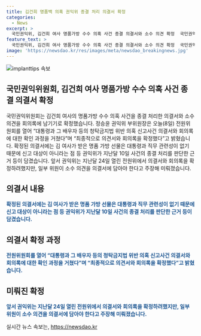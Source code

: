 ```yaml
---
title: 김건희 명품백 의혹 권익위 종결 처리 의결서 확정
categories:
  - News
excerpt: >
  국민권익위, 김건희 여사 명품가방 수수 의혹 사건 종결 의결서와 소수 의견 확정  국민권익위원회가 김건희 여사의 명품가방 수수 의혹 사건을 종결 처리한 의결서와 소수의견을 회의록에 확정했다. 의견서에는 김 여사가 받은 명품 가방 선물이 대통령과 직무 관련성이 없기 때문에 신고 대상이 아니라는 근거가 담겼다.
feature_text: >
  국민권익위, 김건희 여사 명품가방 수수 의혹 사건 종결 의결서와 소수 의견 확정  국민권익위원회가 김건희 여사의 명품가방 수수 의혹 사건을 종결 처리한 의결서와 소수의견을 회의록에 확정했다. 의견서에는 김 여사가 받은 명품 가방 선물이 대통령과 직무 관련성이 없기 때문에 신고 대상이 아니라는 근거가 담겼다.
image: 'https://newsdao.kr/res/images/meta/newsdao_breakingnews.jpg'
---
```


<p><img src="https://newsdao.kr/res/images/meta/newsdao_breakingnews.jpg" alt="implanttips 속보" /></p>

<h2>국민권익위원회, 김건희 여사 명품가방 수수 의혹 사건 종결 의결서 확정</h2>

<p data-ke-size="size16">국민권익위원회는 김건희 여사의 명품가방 수수 의혹 사건을 종결 처리한 의결서와 소수의견을 회의록에 남기기로 확정했습니다. 정승윤 권익위 부위원장은 오늘(8일) 전원위원회를 열어 “대통령과 그 배우자 등의 청탁금지법 위반 의혹 신고사건 의결서와 회의록에 대한 확인 과정을 거쳤다”며 “최종적으로 의견서와 회의록을 확정했다”고 밝혔습니다. 확정된 의결서에는 김 여사가 받은 명품 가방 선물은 대통령과 직무 관련성이 없기 때문에 신고 대상이 아니라는 점 등 권익위가 지난달 10일 사건의 종결 처리를 판단한 근거 등이 담겼습니다. 앞서 권익위는 지난달 24일 열린 전원위에서 의결서와 회의록을 확정하려했지만, 일부 위원이 소수 의견을 의결서에 담아야 한다고 주장해 미뤄졌습니다.</p>

<h2 data-ke-size="size26">의결서 내용</h2>

<p data-ke-size="size16"><b><span style="color: #1a5490;">확정된 의결서에는 김 여사가 받은 명품 가방 선물은 대통령과 직무 관련성이 없기 때문에 신고 대상이 아니라는 점 등 권익위가 지난달 10일 사건의 종결 처리를 판단한 근거 등이 담겼습니다.</span></b></p>

<h2 data-ke-size="size26">의결서 확정 과정</h2>

<p data-ke-size="size16"><b><span style="color: #1a5490;">전원위원회를 열어 “대통령과 그 배우자 등의 청탁금지법 위반 의혹 신고사건 의결서와 회의록에 대한 확인 과정을 거쳤다”며 “최종적으로 의견서와 회의록을 확정했다”고 밝혔습니다.</span></b></p>

<h2 data-ke-size="size26">미뤄진 확정</h2>

<p data-ke-size="size16"><b><span style="color: #1a5490;">앞서 권익위는 지난달 24일 열린 전원위에서 의결서와 회의록을 확정하려했지만, 일부 위원이 소수 의견을 의결서에 담아야 한다고 주장해 미뤄졌습니다.</span></b></p>
실시간 뉴스 속보는, <a href="https://newsdao.kr" rel="dofollow">https://newsdao.kr</a>


